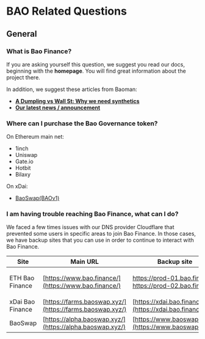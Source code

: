 # BAO Related Questions

## General

### What is Bao Finance?

If you are asking yourself this question, we suggest you read our docs, beginning with the **homepage**. You will find great information about the project there.

In addition, we suggest these articles from Baoman:

* [**A Dumpling vs Wall St: Why we need synthetics**](https://thebaoman.medium.com/a-dumpling-vs-wall-st-why-we-need-synthetics-fb2eb87ccb86)
* ****[**Our latest news / announcement**](https://twitter.com/BaoCommunity)****

### Where can I purchase the Bao Governance token?

On Ethereum main net:

* 1inch&#x20;
* Uniswap
* Gate.io
* Hotbit
* Bilaxy

On xDai:

* [BaoSwap(BAOv1)](https://alpha.baoswap.xyz/#/swap)

### I am having trouble reaching Bao Finance, what can I do?

We faced a few times issues with our DNS provider Cloudflare that prevented some users in specific areas to join Bao Finance. In those cases, we have backup sites that you can use in order to continue to interact with Bao Finance.

| Site             | Main URL                                                 | Backup site                                                                                                                                               |
| ---------------- | -------------------------------------------------------- | --------------------------------------------------------------------------------------------------------------------------------------------------------- |
| ETH Bao Finance  | [https://www.bao.finance/](https://www.bao.finance/)     | <p><a href="https://prod-01.bao.finance/">https://prod-01.bao.finance/</a><br><a href="https://prod-02.bao.finance/">https://prod-02.bao.finance/</a></p> |
| xDai Bao Finance | [https://farms.baoswap.xyz/](https://farms.baoswap.xyz/) | [https://xdai.bao.finance/](https://xdai.bao.finance/)                                                                                                    |
| BaoSwap          | [https://alpha.baoswap.xyz/](https://alpha.baoswap.xyz/) | [https://www.baoswap.com/](https://www.baoswap.com/)                                                                                                      |

